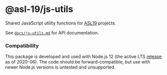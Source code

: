 # @asl-19/js-utils

Shared JavaScript utility functions for [ASL19](https://asl19.org/) projects.

See [`docs/js-utils.md`](./docs/js-utils.md) for API documentation.

### Compatibility

This package is developed and used with Node.js 12 (the active LTS [release](https://nodejs.org/en/about/releases/) as of 2020-06). The code should be forward-compatible, but use with newer Node.js versions is untested and unsupported.
